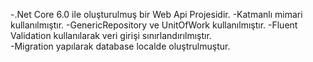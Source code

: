 -.Net Core 6.0 ile oluşturulmuş bir Web Api Projesidir.
-Katmanlı mimari kullanılmıştır.
-GenericRepository ve UnitOfWork kullanılmıştır.
-Fluent Validation kullanılarak veri girişi sınırlandırılmıştır.  
-Migration yapılarak database localde oluştrulmuştur. 
